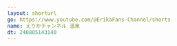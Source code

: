 ```yaml
---
layout: shorturl
go: https://www.youtube.com/@ErikaFans-Channel/shorts
name: えりかチャンネル 溫泉
dt: 240805143140
---
```

